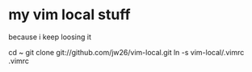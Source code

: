 my vim local stuff
==================

because i keep loosing it

  cd ~
  git clone git://github.com/jw26/vim-local.git
  ln -s vim-local/.vimrc .vimrc

